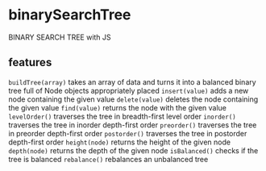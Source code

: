 # binarySearchTree

BINARY SEARCH TREE with JS

## features

`buildTree(array)` takes an array of data and turns it into a balanced binary tree full of Node objects appropriately placed
`insert(value)` adds a new node containing the given value
`delete(value)` deletes the node containing the given value
`find(value)` returns the node with the given value
`levelOrder()` traverses the tree in breadth-first level order
`inorder()` traverses the tree in inorder depth-first order
`preorder()` traverses the tree in preorder depth-first order
`postorder()` traverses the tree in postorder depth-first order
`height(node)` returns the height of the given node
`depth(node)` returns the depth of the given node
`isBalanced()` checks if the tree is balanced
`rebalance()` rebalances an unbalanced tree

